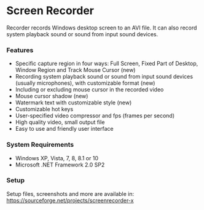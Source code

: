 # Screen Recorder
Recorder records Windows desktop screen to an AVI file. It can also record system playback sound or sound from input sound devices.

### Features
- Specific capture region in four ways: Full Screen, Fixed Part of Desktop, Window Region and Track Mouse Cursor (new)
- Recording system playback sound or sound from input sound devices (usually microphones), with customizable format (new)
- Including or excluding mouse cursor in the recorded video
- Mouse cursor shadow (new)
- Watermark text with customizable style (new)
- Customizable hot keys
- User-specified video compressor and fps (frames per second)
- High quality video, small output file
- Easy to use and friendly user interface

### System Requirements
- Windows XP, Vista, 7, 8, 8.1 or 10
- Microsoft .NET Framework 2.0 SP2

### Setup
Setup files, screenshots and more are available in:
https://sourceforge.net/projects/screenrecorder-x
